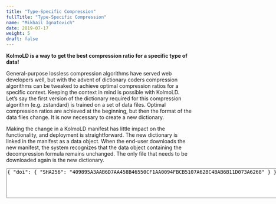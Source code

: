 ```yaml
---
title: "Type-Specific Compression"
fullTitle: "Type-Specific Compression"
name: "Mikhail Ignatovich"
date: 2019-07-17
weight: 5
draft: false
---
```


<b>KolmoLD is a way to get the best compression ratio for a specific type of data!</b>

General-purpose lossless compression algorithms have served web developers well, but with the advent of dictionary coders compression algorithms can be tweaked to achieve optimal compression ratios for a specific context. Keeping the context in mind is possible with KolmoLD. Let’s say the first version of the dictionary required for this compression algorithm (e.g. zstandard) is trained on a set of data files. Optimal compression ratios are achieved at the beginning, but then the format of the data files change. It is now necessary to create a new dictionary.

Making the change in a KolmoLD manifest has little impact on the functionality, and deployment is straightforward. The new dictionary is linked in the manifest as a data object. When the end-user downloads the new manifest, the system recognizes that the data object containing the decompression formula remains unchanged. The only file that needs to be downloaded again is the new dictionary.

<div class="interactive-canvas">
<textarea class="manifest-text" id="sample_1_manifest_text" cols="100" rows="5">{ "doi": { "SHA256": "409895A3AAB6D7AA458B46550CF1AA0094FBCB5107A62BC4BAB6B11D073A6268" } }</textarea>
<br>
<span class="run-button-placeholder"></span>
<span class="render-button-placeholder"></span>
<span class="manifest-data-placeholder" id="sample_1_manifest_data"></span>
</div>